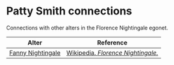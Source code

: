 # Patty Smith connections
Connections with other alters in the Florence Nightingale egonet.

| Alter  | Reference|
| ------------- |------------- |
| [Fanny Nightingale](https://github.com/altealo/FNTest/blob/master/AltersReferences/FannyNightingale.md)  |[Wikipedia. *Florence Nightingale.*](https://en.wikipedia.org/wiki/Florence_Nightingale)|
